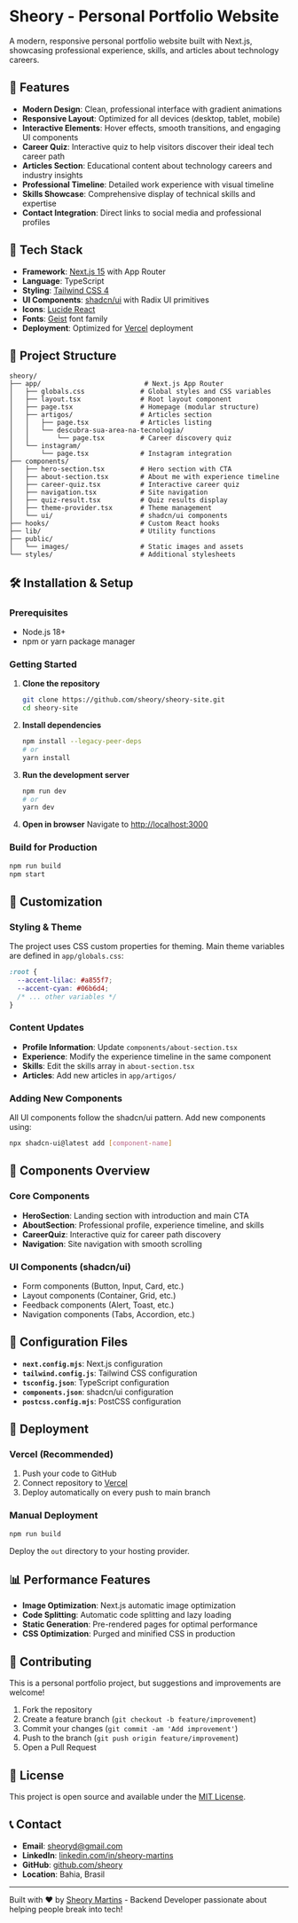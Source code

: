 # Sheory - Personal Portfolio Website

A modern, responsive personal portfolio website built with Next.js, showcasing professional experience, skills, and articles about technology careers.

## 🌟 Features

- **Modern Design**: Clean, professional interface with gradient animations
- **Responsive Layout**: Optimized for all devices (desktop, tablet, mobile)
- **Interactive Elements**: Hover effects, smooth transitions, and engaging UI components
- **Career Quiz**: Interactive quiz to help visitors discover their ideal tech career path
- **Articles Section**: Educational content about technology careers and industry insights
- **Professional Timeline**: Detailed work experience with visual timeline
- **Skills Showcase**: Comprehensive display of technical skills and expertise
- **Contact Integration**: Direct links to social media and professional profiles

## 🚀 Tech Stack

- **Framework**: [Next.js 15](https://nextjs.org/) with App Router
- **Language**: TypeScript
- **Styling**: [Tailwind CSS 4](https://tailwindcss.com/)
- **UI Components**: [shadcn/ui](https://ui.shadcn.com/) with Radix UI primitives
- **Icons**: [Lucide React](https://lucide.dev/)
- **Fonts**: [Geist](https://vercel.com/font) font family
- **Deployment**: Optimized for [Vercel](https://vercel.com/) deployment

## 📁 Project Structure

```
sheory/
├── app/                          # Next.js App Router
│   ├── globals.css              # Global styles and CSS variables
│   ├── layout.tsx               # Root layout component
│   ├── page.tsx                 # Homepage (modular structure)
│   ├── artigos/                 # Articles section
│   │   ├── page.tsx             # Articles listing
│   │   └── descubra-sua-area-na-tecnologia/
│   │       └── page.tsx         # Career discovery quiz
│   └── instagram/
│       └── page.tsx             # Instagram integration
├── components/
│   ├── hero-section.tsx         # Hero section with CTA
│   ├── about-section.tsx        # About me with experience timeline
│   ├── career-quiz.tsx          # Interactive career quiz
│   ├── navigation.tsx           # Site navigation
│   ├── quiz-result.tsx          # Quiz results display
│   ├── theme-provider.tsx       # Theme management
│   └── ui/                      # shadcn/ui components
├── hooks/                       # Custom React hooks
├── lib/                         # Utility functions
├── public/
│   └── images/                  # Static images and assets
└── styles/                      # Additional stylesheets
```

## 🛠️ Installation & Setup

### Prerequisites

- Node.js 18+ 
- npm or yarn package manager

### Getting Started

1. **Clone the repository**
   ```bash
   git clone https://github.com/sheory/sheory-site.git
   cd sheory-site
   ```

2. **Install dependencies**
   ```bash
   npm install --legacy-peer-deps
   # or
   yarn install
   ```

3. **Run the development server**
   ```bash
   npm run dev
   # or
   yarn dev
   ```

4. **Open in browser**
   Navigate to [http://localhost:3000](http://localhost:3000)

### Build for Production

```bash
npm run build
npm start
```

## 🎨 Customization

### Styling & Theme

The project uses CSS custom properties for theming. Main theme variables are defined in `app/globals.css`:

```css
:root {
  --accent-lilac: #a855f7;
  --accent-cyan: #06b6d4;
  /* ... other variables */
}
```

### Content Updates

- **Profile Information**: Update `components/about-section.tsx`
- **Experience**: Modify the experience timeline in the same component
- **Skills**: Edit the skills array in `about-section.tsx`
- **Articles**: Add new articles in `app/artigos/`

### Adding New Components

All UI components follow the shadcn/ui pattern. Add new components using:

```bash
npx shadcn-ui@latest add [component-name]
```

## 📱 Components Overview

### Core Components

- **HeroSection**: Landing section with introduction and main CTA
- **AboutSection**: Professional profile, experience timeline, and skills
- **CareerQuiz**: Interactive quiz for career path discovery
- **Navigation**: Site navigation with smooth scrolling

### UI Components (shadcn/ui)

- Form components (Button, Input, Card, etc.)
- Layout components (Container, Grid, etc.)
- Feedback components (Alert, Toast, etc.)
- Navigation components (Tabs, Accordion, etc.)

## 🔧 Configuration Files

- **`next.config.mjs`**: Next.js configuration
- **`tailwind.config.js`**: Tailwind CSS configuration
- **`tsconfig.json`**: TypeScript configuration
- **`components.json`**: shadcn/ui configuration
- **`postcss.config.mjs`**: PostCSS configuration

## 🚀 Deployment

### Vercel (Recommended)

1. Push your code to GitHub
2. Connect repository to [Vercel](https://vercel.com/)
3. Deploy automatically on every push to main branch

### Manual Deployment

```bash
npm run build
```

Deploy the `out` directory to your hosting provider.

## 📊 Performance Features

- **Image Optimization**: Next.js automatic image optimization
- **Code Splitting**: Automatic code splitting and lazy loading
- **Static Generation**: Pre-rendered pages for optimal performance
- **CSS Optimization**: Purged and minified CSS in production

## 🤝 Contributing

This is a personal portfolio project, but suggestions and improvements are welcome!

1. Fork the repository
2. Create a feature branch (`git checkout -b feature/improvement`)
3. Commit your changes (`git commit -am 'Add improvement'`)
4. Push to the branch (`git push origin feature/improvement`)
5. Open a Pull Request

## 📄 License

This project is open source and available under the [MIT License](LICENSE).

## 📞 Contact

- **Email**: sheoryd@gmail.com
- **LinkedIn**: [linkedin.com/in/sheory-martins](https://linkedin.com/in/sheory-martins)
- **GitHub**: [github.com/sheory](https://github.com/sheory)
- **Location**: Bahia, Brasil

---

Built with ❤️ by [Sheory Martins](https://github.com/sheory) - Backend Developer passionate about helping people break into tech!